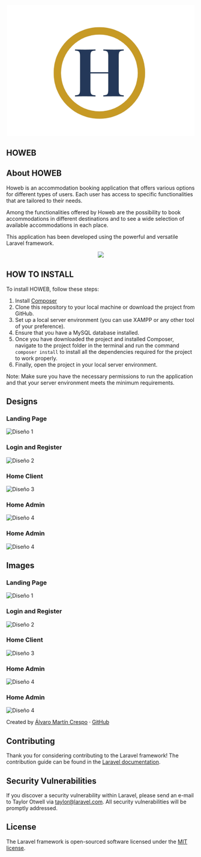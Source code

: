 <p align="center"><img src="public/img/landing/icons/logoSinFondo.png" width="500" alt="Laravel Logo"></p>

## HOWEB

## About HOWEB

Howeb is an accommodation booking application that offers various options for different types of users. Each user has access to specific functionalities that are tailored to their needs.

Among the functionalities offered by Howeb are the possibility to book accommodations in different destinations and to see a wide selection of available accommodations in each place. 

This application has been developed using the powerful and versatile Laravel framework.
<p align="center"><img src="https://upload.wikimedia.org/wikipedia/commons/thumb/9/9a/Laravel.svg/985px-Laravel.svg.png" width="30%"/></p>

## HOW TO INSTALL

To install HOWEB, follow these steps:

1. Install [Composer](https://getcomposer.org/)
2. Clone this repository to your local machine or download the project from GitHub.
3. Set up a local server environment (you can use XAMPP or any other tool of your preference).
4. Ensure that you have a MySQL database installed.
5. Once you have downloaded the project and installed Composer, navigate to the project folder in the terminal and run the command `composer install` to install all the dependencies required for the project to work properly.
6. Finally, open the project in your local server environment.

Note: Make sure you have the necessary permissions to run the application and that your server environment meets the minimum requirements.


## Designs


### Landing Page

![Diseño 1](https://example.com/designs/design1.png)


### Login and Register

![Diseño 2](https://example.com/designs/design2.png)


### Home Client

![Diseño 3](https://example.com/designs/design3.png)


### Home Admin

![Diseño 4](https://example.com/designs/design4.png)


### Home Admin

![Diseño 4](https://example.com/designs/design4.png)



## Images

### Landing Page

![Diseño 1](https://example.com/designs/design1.png)


### Login and Register

![Diseño 2](https://example.com/designs/design2.png)


### Home Client

![Diseño 3](https://example.com/designs/design3.png)


### Home Admin

![Diseño 4](https://example.com/designs/design4.png)


### Home Admin

![Diseño 4](https://example.com/designs/design4.png)

Created by [Álvaro Martín Crespo](https://www.linkedin.com/in/%C3%A1lvaro-mart%C3%ADn-crespo-bb9aa5246/?originalSubdomain=es) · [GitHub](https://github.com/AlvaroMartinCrespo)

## Contributing

Thank you for considering contributing to the Laravel framework! The contribution guide can be found in the [Laravel documentation](https://laravel.com/docs/contributions).


## Security Vulnerabilities

If you discover a security vulnerability within Laravel, please send an e-mail to Taylor Otwell via [taylor@laravel.com](mailto:taylor@laravel.com). All security vulnerabilities will be promptly addressed.

## License

The Laravel framework is open-sourced software licensed under the [MIT license](https://opensource.org/licenses/MIT).
